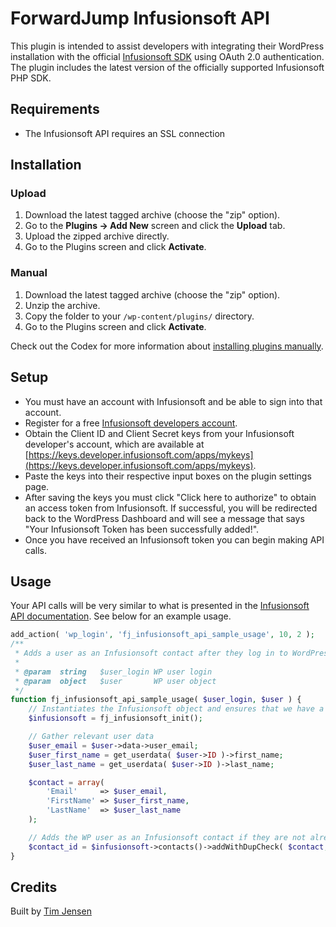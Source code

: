 # ForwardJump Infusionsoft API

This plugin is intended to assist developers with integrating their WordPress installation with the official [Infusionsoft SDK](https://github.com/infusionsoft/infusionsoft-php) using OAuth 2.0 authentication.
The plugin includes the latest version of the officially supported Infusionsoft PHP SDK.

## Requirements
* The Infusionsoft API requires an SSL connection

## Installation

### Upload

1. Download the latest tagged archive (choose the "zip" option).
2. Go to the __Plugins -> Add New__ screen and click the __Upload__ tab.
3. Upload the zipped archive directly.
4. Go to the Plugins screen and click __Activate__.

### Manual

1. Download the latest tagged archive (choose the "zip" option).
2. Unzip the archive.
3. Copy the folder to your `/wp-content/plugins/` directory.
4. Go to the Plugins screen and click __Activate__.

Check out the Codex for more information about [installing plugins manually](http://codex.wordpress.org/Managing_Plugins#Manual_Plugin_Installation).

## Setup

* You must have an account with Infusionsoft and be able to sign into that account.
* Register for a free [Infusionsoft developers account](https://keys.developer.infusionsoft.com/member/register).
* Obtain the Client ID and Client Secret keys from your Infusionsoft developer's account, which are available at [https://keys.developer.infusionsoft.com/apps/mykeys](https://keys.developer.infusionsoft.com/apps/mykeys).
* Paste the keys into their respective input boxes on the plugin settings page.
* After saving the keys you must click "Click here to authorize" to obtain an access token from Infusionsoft.  If successful, you will be redirected back to the WordPress Dashboard and will see a message that says "Your Infusionsoft Token has been successfully added!".
* Once you have received an Infusionsoft token you can begin making API calls.  

## Usage

Your API calls will be very similar to what is presented in the [Infusionsoft API documentation](https://developer.infusionsoft.com/docs/xml-rpc/ ).  See below for an example usage.

```php
add_action( 'wp_login', 'fj_infusionsoft_api_sample_usage', 10, 2 );
/**
 * Adds a user as an Infusionsoft contact after they log in to WordPress.
 *
 * @param  string   $user_login WP user login
 * @param  object   $user       WP user object
 */
function fj_infusionsoft_api_sample_usage( $user_login, $user ) {
    // Instantiates the Infusionsoft object and ensures that we have a valid access token.
    $infusionsoft = fj_infusionsoft_init();

    // Gather relevant user data
    $user_email = $user->data->user_email;
    $user_first_name = get_userdata( $user->ID )->first_name;
    $user_last_name = get_userdata( $user->ID )->last_name;

    $contact = array(
        'Email'     => $user_email,
        'FirstName' => $user_first_name,
        'LastName'  => $user_last_name
    );

    // Adds the WP user as an Infusionsoft contact if they are not already in Infusionsoft
    $contact_id = $infusionsoft->contacts()->addWithDupCheck( $contact, 'Email' );
}
```

## Credits

Built by [Tim Jensen](https://www.timjensen.us/)
